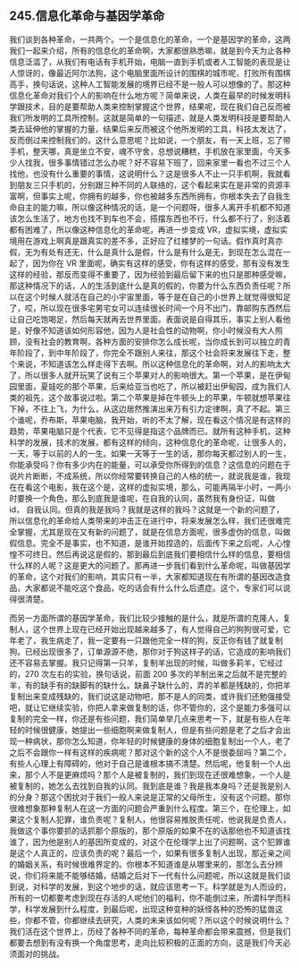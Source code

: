 ## 245.信息化革命与基因学革命
我们谈到各种革命，一共两个。一个是信息化的革命，一个是基因学的革命，这两我们一起来介绍，所有的信息化的革命啊，大家都很熟悉嘛，就是到今天为止各种信息泛滥了，从我们有电话有手机开始，电脑一直到手机或者人工智能的表现是让人惊讶的，像最近阿尔法狗，这个电脑里面所设计的围棋的城市呢，打败所有围棋高手，换句话说，这种人工智能发展的境界已经不是一般人可以想像的了。那这种信息化革命对我们个人的影响在什么地方呢？简单来说，人类在最早的时候发明科学跟技术，目的是要帮助人类来控制掌握这个世界，结果呢，现在我们自己反而被我们所发明的工具所控制，这就是简单的一句描述，就是人类发明科技是要帮助人类去延伸他的掌握的力量，结果后来反而被这个他所发明的工具，科技太发达了，反而倒过来控制我们的，这什么意思呢？比如说，一个朋友，有一天上班，忘了带手机，整天哪，真是坐立不安，魂不守舍，总想说糟糕，手机放在家里面，今天多少人找我，很多事情错过怎么办呢？好不容易下班了，回来家里一看也不过三个人找他，也没有什么重要的事情，这说明什么？这是很多人不止一只手机啊，我就看到朋友三只手机的，分别跟三种不同的人联络的，这个看起来实在是非常的资源丰富啊，但事实上呢，你拥有的越多，你也被越多东西所拥有，你根本失去了自我生命自主的能力嘛，所以像这种情况的话，是一个问题呀，很多人离开手机都不知道该怎么生活了，地方也找不到车也不会，搭摆东西也不行，什么都不行了，别活着都有困难了，所以像这种信息化的革命呢，再进一步变成 VR，虚拟实境，虚拟实境用在游戏上啊真是跟真实的差不多，正好应了红楼梦的一句话。假作真时真亦假，无为有处有还无，什么是真什么是假，什么是有什么是无，到现在怎么混在一起了，因为你在 VR 里面呢，确实有这样的感受，你有这样的感受，那有没有发生这样的经验，那反而变得不重要了，因为经验到最后留下来的也只是那种感受嘛，那这种情况下的话，人的生活到底什么是真的假的，你要为什么东西负责任呢？所以在这个时候人就活在自己的小宇宙里面，等于是在自己的小世界上就觉得很知足了，哎，所以现在很多宅男宅女可以连续很长时间一个月不出门，靠邮购东西然后让自己吃饱喝足，然后每天就再去世界里面。表面说是自得其乐，事实上别人看他是，好像不知道该如何形容他，因为人是社会性的动物啊，你小时候没有大人照顾，没有社会的教育啊，各种方面的安排你怎么成长呢，当你成长到可以独立的青年阶段了，到中年阶段了，你完全不跟别人来往，那这个社会将来发展往下走，整个来说，不知道该怎么样走得下去啊。所以这种信息化的革命啊，对人的影响太大了，所以很多人就开玩笑了说有三个苹果对人的影响很大。第一个苹果，是在伊甸园里面，夏娃吃的那个苹果，后来给亚当也吃了，所以被赶出伊甸园，成为我们人类的祖先，这个故事说过啦。第二个苹果是掉在牛顿头上的苹果，牛顿就想苹果往下掉，不往上飞，为什么，从这边居然推演出来万有引力定律啊，真了不起。第三个谁呢，乔布斯，苹果电脑，我开始，听的不太了解，现在看这个情况是有这样的趋势，苹果电脑只是个代表，它不见得是指这个品牌而已。就所有这种手机，这种科学的发展，技术的发展，都有这样的倾向，这种信息化的革命呢，让很多人的，一天，等于以前的人的一生。如果一天等于一生的话，那你每天都过别人的一生，你能承受吗？你有多少内在的能量，可以承受你所得到的信息？这信息的问题在于说片片断断，不成系统，所以你经常要转换自己的人格的统一，就说我是谁，我现在在看这个电影，我在这个是，这样的虚拟实境，那么，可能再隔半小时，一两小时要换一个角色，那么到底我是谁呢，在自我的认同，虽然我有身份证，叫做 id， 自我认同。但真的我是我吗？我就是这样的我吗？这就是一个新的问题了，所以信息化的革命给人类带来的冲击正在进行中，将来发展怎么样，我们还很难完全掌握，尤其是现在又有新的问题了，就是在信息方面呢，很多虚伪的信息，叫做假信息。完全不是事实，也不知道，是谁开始捏造的，后面传下来之后呢，人心惶惶不可终日。然后再说这是假的，那到最后到底我们要相信什么样的信息，要相信什么样的人呢？这是更大的问题了。那再进一步我们看到什么革命呢，叫做基因学的革命，这个对我们的影响，其实只有一半，大家都知道现在有所谓的基因改造食品，大家都说不能吃这个食品，吃的话会有什么什么后遗症。这个，专家们可以说得很清楚。


而另一方面所谓的基因学革命，我们比较少接触的是什么，就是所谓的克隆人，复制人，这个世界上现在已经开始出现越来越多了，有人觉得自己的狗狗很可爱，它年老了，我生病走了，我一定要有一只跟他完全一样的狗，反正你有钱了就复制狗。已经出现很多了，订单源源不绝，那你对于狗这样子的话，它造成的影响我们还不容易去掌握。我只记得第一只羊，复制羊出现的时候，叫做多莉羊，它经过的，270 次左右的实验，换句话说，前面 200 多次的羊制出来之后就不是完整的羊，有的缺手有的缺脚有的缺什么。缺鼻子缺什么的，弄的羊都是残缺的，你把羊复制出来变成残缺的，我们说这是动物吧，那不是人的同类，或许我们还勉强接受吧，就让它继续实验，你把人拿来做复制的话，你不管你的，这个是能力多强可以复制的完全一样，你还是有些问题，我们简单举几点来思考一下，就是有些人在年轻的时候很健康，她提出一些细胞啊来做复制人，但是有些问题是老了之后才会出现一种病状，那你怎么知道，你年轻的时候健康的身体的细胞复制出一个人，老了之后不会跟你一样有这样的疾病呢？那对这个新的这个人不是很委屈吗？第二个，有些人心理上有障碍的，他对于自己是谁根本搞不清楚。然后呢，他复制一个人出来，那个人不是更麻烦吗？那个人是被复制的，我们到现在还很难想象，一个人是被复制的，她怎么去找到自我的认同。我到底是谁？我是我本身吗？还是我是别人的分身？那这个困扰对于我们一般人来说是正常的父母所生，没有这个问题。那你很难想象那种复制人在这一方面的问题会严重到什么程度。第三个，在伦理上，如果这个复制人犯罪，谁负责呢？复制人，他很容易推脱责任呢，他说我是负责人，我做这个事你要抓的话抓那个原版的，那个原版的如果不在的话那他也不知道该找谁了，因为他是别人的基因所变成的，对这个在伦理学上出了问题啊，这个犯罪谁是这个人真正的，应该负责的呢？最后一个，如果有很多复制人出现，那近亲之间的婚姻关系，有时候很难界定的。你根本不知道谁是从哪里来的，那怎么去分辨说，你们将来能不能够结婚，结婚之后对下一代有什么问题呢，所以这就是我们谈到说，对科学的发展，到这个地步的话，就应该思考一下。科学就是为人而设的，所有的一切都要考虑到现在存活的人呢他们的福利，你不能倒过来，所谓科学而科学，科学发展到什么程度，到最后呢，出现这种变种的妖怪各种的恐怖的猛兽这些，你都不管，你都继续去研究，人类的未来该如何呢？所以这个时候说明什么？我们活在这个世界上，历经了各种不同的革命，每种革命都会带来震撼，但是我们都要去想到有没有换一个角度思考，走向比较积极的正面的方向，这是我们今天必须面对的挑战。

